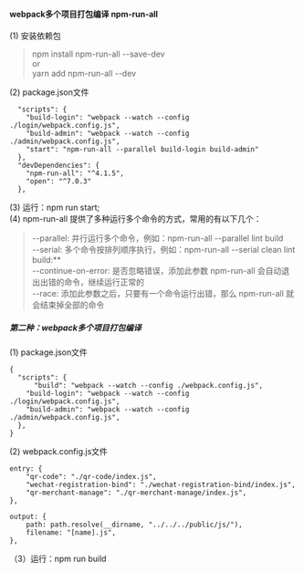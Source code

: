 #### webpack多个项目打包编译  npm-run-all

(1) 安装依赖包
> npm install npm-run-all --save-dev     
> or     
> yarn add npm-run-all --dev   

(2) package.json文件
```
  "scripts": {
    "build-login": "webpack --watch --config ./login/webpack.config.js",
    "build-admin": "webpack --watch --config ./admin/webpack.config.js",
    "start": "npm-run-all --parallel build-login build-admin"
  },
  "devDependencies": {
    "npm-run-all": "^4.1.5",
    "open": "^7.0.3"
  },
```

(3) 运行：npm run start;   
(4) npm-run-all 提供了多种运行多个命令的方式，常用的有以下几个：
  
>  --parallel: 并行运行多个命令，例如：npm-run-all --parallel lint build      
>  --serial: 多个命令按排列顺序执行，例如：npm-run-all --serial clean lint build:**    
>  --continue-on-error: 是否忽略错误，添加此参数 npm-run-all 会自动退出出错的命令，继续运行正常的     
>  --race: 添加此参数之后，只要有一个命令运行出错，那么 npm-run-all 就会结束掉全部的命令    


##### 第二种：webpack多个项目打包编译

(1) package.json文件
```
{
  "scripts": {
	  "build": "webpack --watch --config ./webpack.config.js",
    "build-login": "webpack --watch --config ./login/webpack.config.js",
    "build-admin": "webpack --watch --config ./admin/webpack.config.js",
  },
}
```

(2) webpack.config.js文件
```
entry: {
	"qr-code": "./qr-code/index.js",
	"wechat-registration-bind": "./wechat-registration-bind/index.js",
	"qr-merchant-manage": "./qr-merchant-manage/index.js",
},

output: {
	path: path.resolve(__dirname, "../../../public/js/"),
	filename: "[name].js",
},
```
（3）运行：npm run build





 